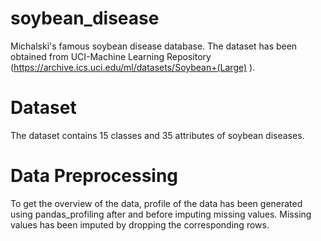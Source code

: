 # soybean_disease
Michalski's famous soybean disease database. The dataset has been obtained from UCI-Machine Learning Repository (https://archive.ics.uci.edu/ml/datasets/Soybean+(Large) ).

# Dataset 
The dataset contains 15 classes and 35 attributes of soybean diseases.

# Data Preprocessing
To get the overview of the data, profile of the data has been generated using pandas_profiling after and before imputing missing values. 
Missing values has been imputed by dropping the corresponding rows. 
